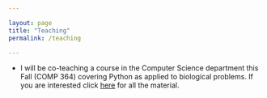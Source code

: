 ```yaml
---

layout: page
title: "Teaching"
permalink: /teaching

---
```


* I will be co-teaching a course in the Computer Science department this Fall (COMP 364) covering Python as applied to biological problems. If you are interested click [here](www.cs.mcgill.ca/~cgonza11/COMP_364) for all the material. 
